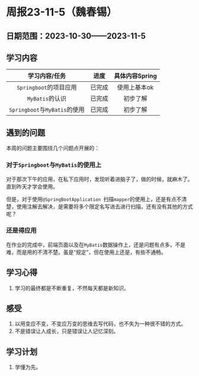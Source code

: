 # 周报23-11-5（魏春锡）

## 日期范围：2023-10-30——2023-11-5

## 学习内容

|         学习内容/任务         |  进度  | 具体内容Spring |
| :---------------------------: | :----: | :------------: |
|    `Springboot`的项目应用     | 已完成 |  使用上基本ok  |
|        `MyBatis`的认识        | 已完成 |    初步了解    |
| `Springboot`与`MyBatis`的使用 | 已完成 |    初步了解    |

## 遇到的问题

本周的问题主要围绕几个问题点开展的：

### 对于`Springboot`与`MyBatis`的使用上

​		对于那次下午的应用，在私下应用时，发现听着进脑子了，做的时候，就麻木了。直到昨天才学会使用。

​		但是，对于使用`@SpringBootApplication `扫描`mapper`的使用上，还是有点不清楚，使用注解去解决，是需要将多个限定名写进去进行扫描，还有没有其他的方式呢？

### 还是得应用

在作业的完成中，前端页面以及在`MyBatis`数据操作上，还是问题有点多，不是难，而是用的不清不楚。虽是“规定”，但在使用上还是，有些不通畅。

## 学习心得

1. 学习的最终都是不断重复，不然每天都是新知识。

## 感受

1. 以用变应不变，不变应万变的思维去写代码，也不失为一种很不错的方式。
1. 不是错误让人成长，只是错误让人记忆深刻。

## 学习计划

1. 学懂为先。